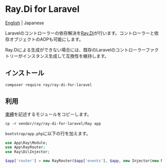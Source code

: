 # Ray.Di for Laravel

[English](README.md) | Japanese

Laravelのコントローラーの依存解決を[Ray.Di](https://ray-di.github.io/manuals/1.0/en/index.html)が行います。コントローラーと依存オブジェクトのAOPも可能にします。

Ray.Diによる生成ができない場合には、既存のLaravelのコントローラーファクトリーがインスタンス生成して互換性を維持します。

## インストール

```
composer require ray/ray-di-for-laravel
```

## 利用

[束縛](https://ray-di.github.io/manuals/1.0/ja/bindings.html)を記述するモジュールをコピーします。

```
cp -r vendor/ray/ray-di-for-laravel/Ray app
```

`bootstrap/app.php`に以下の行を加えます。

```php
use App\Ray\Module;
use App\RayRouter;
use Ray\Di\Injector;
```
```php
$app['router'] = new RayRouter($app['events'], $app, new Injector(new Module()));
```

